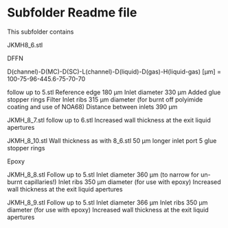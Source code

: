 # Subfolder Readme file
This subfolder contains


JKMH8_6.stl

DFFN

D(channel)-D(MC)-D(SC)-L(channel)-D(liquid)-D(gas)-H(liquid-gas) [µm]
= 100-75-96-445.6-75-70-70

follow up to 5.stl 
Reference edge 180 µm
Inlet diameter 330 µm
Added glue stopper rings
Filter
Inlet ribs 315 µm diameter (for burnt off polyimide coating and use of NOA68)
Distance between inlets 390 µm


JKMH_8_7.stl
follow up to 6.stl
Increased wall thickness at the exit liquid apertures

JKMH_8_10.stl
Wall thickness as with 8_6.stl
50 µm longer inlet port
5 glue stopper rings


Epoxy

JKMH_8_8.stl
Follow up to 5.stl
Inlet diameter 360 µm (to narrow for un-burnt capillaries!)
Inlet ribs 350 µm diameter (for use with epoxy)
Increased wall thickness at the exit liquid apertures

JKMH_8_9.stl
Follow up to 5.stl
Inlet diameter 366 µm
Inlet ribs 350 µm diameter (for use with epoxy)
Increased wall thickness at the exit liquid apertures